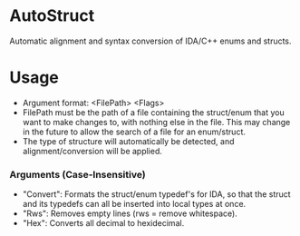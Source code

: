 # AutoStruct
Automatic alignment and syntax conversion of IDA/C++ enums and structs.

# Usage
- Argument format: &lt;FilePath&gt; &lt;Flags&gt;</br>
- FilePath must be the path of a file containing the struct/enum that you want to make changes to, with nothing else in the file. This may change in the future to allow the search of a file for an enum/struct.</br>
- The type of structure will automatically be detected, and alignment/conversion will be applied.</br>

### Arguments (Case-Insensitive)
- "Convert": Formats the struct/enum typedef's for IDA, so that the struct and its typedefs can all be inserted into local types at once.
- "Rws": Removes empty lines (rws = remove whitespace).
- "Hex": Converts all decimal to hexidecimal.
